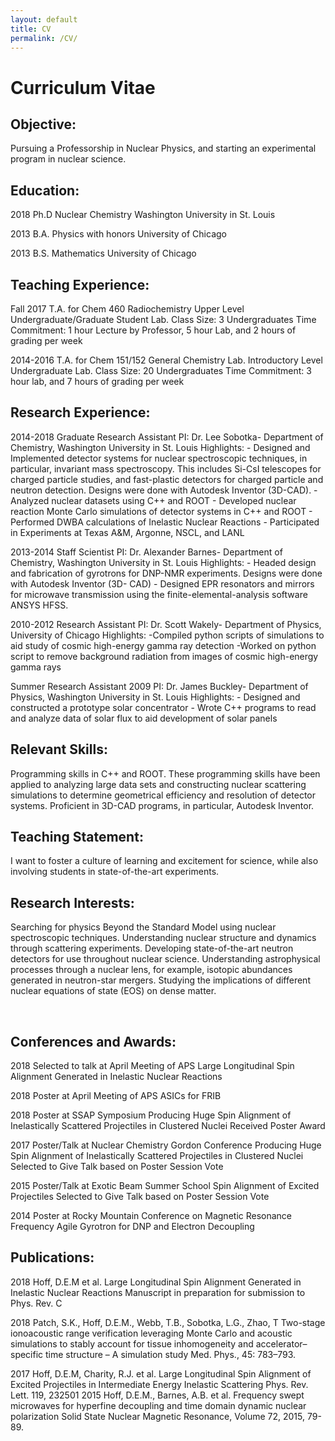 ```yaml
---
layout: default
title: CV
permalink: /CV/
---
```


# Curriculum Vitae

## Objective:
Pursuing a Professorship in Nuclear Physics, and starting an experimental program in nuclear science. 

## Education:	
2018	Ph.D Nuclear Chemistry	Washington University in St. Louis

2013		B.A. Physics with honors	University of Chicago

2013		B.S. Mathematics		University of Chicago	


## Teaching Experience:

Fall 2017	T.A. for Chem 460 Radiochemistry
		Upper Level Undergraduate/Graduate Student Lab.
		Class Size: 3 Undergraduates
		Time Commitment: 1 hour Lecture by Professor, 5 hour Lab, 			and 2 hours of grading per week
			
2014-2016	T.A. for Chem 151/152 General Chemistry Lab.
		Introductory Level Undergraduate Lab.
		Class Size: 20 Undergraduates
		Time Commitment: 3 hour lab, and 7 hours of grading per 	week
			





## Research Experience:

2014-2018	Graduate Research Assistant
		PI: Dr. Lee Sobotka- Department of Chemistry, Washington 			University in St. Louis
		Highlights: 
		- Designed and Implemented detector systems for nuclear 			spectroscopic techniques, in particular, invariant mass 				spectroscopy. This includes Si-CsI telescopes for charged 			particle studies, and fast-plastic detectors for charged particle 			and neutron detection. Designs were done with Autodesk 				Inventor (3D-CAD).
		- Analyzed nuclear datasets using C++ and ROOT
		- Developed nuclear reaction Monte Carlo simulations of 				detector systems in C++ and ROOT
		- Performed DWBA calculations of Inelastic Nuclear Reactions
		- Participated in Experiments at Texas A&M, Argonne, NSCL, 			and LANL
		

2013-2014	Staff Scientist
		PI: Dr. Alexander Barnes- Department of Chemistry, 				Washington University in St. Louis
		Highlights:
		- Headed design and fabrication of gyrotrons for DNP-NMR 			experiments. Designs were done with Autodesk Inventor (3D-			CAD)
		- Designed EPR resonators and mirrors for microwave 				transmission using the finite-elemental-analysis software				ANSYS HFSS.

2010-2012 Research Assistant
		PI: Dr. Scott Wakely- Department of Physics, University of 			Chicago
		Highlights:
		-Compiled python scripts of simulations to aid study of cosmic 			high-energy gamma ray detection
		-Worked on python script to remove background 					radiation from images of cosmic high-energy gamma rays

Summer 	Research Assistant
2009		PI: Dr. James Buckley- Department of Physics, Washington 			University in St. Louis
		Highlights:
		- Designed and constructed a prototype solar concentrator
		- Wrote C++ programs to read and analyze data of solar flux to 			aid development of solar panels
	 	
## Relevant Skills:

Programming skills in C++ and ROOT. These programming skills have been applied to analyzing large data sets and constructing nuclear scattering simulations to determine geometrical efficiency and resolution of detector systems. Proficient in 3D-CAD programs, in particular, Autodesk Inventor. 

## Teaching Statement:
I want to foster a culture of learning and excitement for science, while also involving students in state-of-the-art experiments. 

## Research Interests:
Searching for physics Beyond the Standard Model using nuclear spectroscopic techniques. Understanding nuclear structure and dynamics through scattering experiments. Developing state-of-the-art neutron detectors for use throughout nuclear science. Understanding astrophysical processes through a nuclear lens, for example, isotopic abundances generated in neutron-star mergers. Studying the implications of different nuclear equations of state (EOS) on dense matter.  

 
## Conferences and Awards:

2018 		Selected to talk at April Meeting of APS Large Longitudinal 			Spin Alignment Generated in Inelastic Nuclear Reactions

2018		Poster at April Meeting of APS ASICs for FRIB

2018		Poster at SSAP Symposium Producing Huge Spin Alignment of 			Inelastically Scattered Projectiles in Clustered Nuclei
		Received Poster Award

2017		Poster/Talk at Nuclear Chemistry Gordon Conference 				Producing Huge Spin Alignment of Inelastically Scattered 				Projectiles in Clustered Nuclei
		Selected to Give Talk based on Poster Session Vote

2015 		Poster/Talk at Exotic Beam Summer School Spin Alignment of 			Excited Projectiles
		Selected to Give Talk based on Poster Session Vote

2014 		Poster at Rocky Mountain Conference on Magnetic 					Resonance Frequency Agile Gyrotron for DNP and 					Electron Decoupling

## Publications:

2018		Hoff, D.E.M et al. Large Longitudinal Spin Alignment 				Generated in Inelastic Nuclear Reactions
		Manuscript in preparation for submission to Phys. Rev. C

2018		Patch, S.K., Hoff, D.E.M., Webb, T.B., Sobotka, L.G., Zhao, T 			Two-stage ionoacoustic range verification leveraging Monte 			Carlo and acoustic simulations to stably account for tissue 			inhomogeneity and accelerator–specific time structure – A 			simulation study
		Med. Phys., 45: 783–793.


2017 		Hoff, D.E.M, Charity, R.J. et al. Large Longitudinal Spin 				Alignment of Excited Projectiles in Intermediate Energy 				Inelastic Scattering
		Phys. Rev. Lett. 119, 232501 
2015		Hoff, D.E.M., Barnes, A.B. et al. Frequency swept microwaves 			for hyperfine decoupling and time domain dynamic nuclear 			polarization Solid State Nuclear Magnetic Resonance, Volume 			72, 2015, 79-89.


